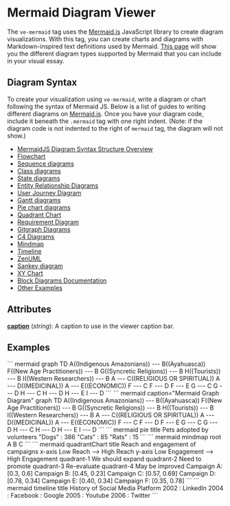 # Mermaid Diagram Viewer

<style> 
    .markdown-section h2 ~ p > strong > a { color: crimson; font-size: 110%; text-decoration: none; }
    .markdown-section table { 
        margin-left:3rem; 
        width: calc(100% - 6rem); 
        border:1px solid #555;
    }
    .markdown-section td, .markdown-section th {
        border:1px solid #555;
        padding: 8px;
        line-height: 1.2;
    }
    .markdown-section th {
        background-color:#E2F0F7;
        font-weight:bold !important;
        text-align:center !important;
    }
</style>

The `ve-mermaid` tag uses the [Mermaid.js](https://mermaid.js.org/) JavaScript library to create diagram visualizations. With this tag, you can create charts and diagrams with Markdown-inspired text definitions used by Mermaid. [This page](https://mermaid.js.org/intro/#diagram-types) will show you the different diagram types supported by Mermaid that you can include in your visual essay.

## Diagram Syntax

To create your visualization using `ve-mermaid`, write a diagram or chart following the syntax of Mermaid JS. Below is a list of guides to writing different diagrams on  [Mermaid.js](https://mermaid.js.org/). Once you have your diagram code, include it beneath the `.mermaid` tag with one right indent. (Note: if the diagram code is not indented to the right of  `mermaid` tag, the diagram will not show.) 

- [MermaidJS Diagram Syntax Structure Overview](https://mermaid.js.org/intro/n00b-syntaxReference.html)
- [Flowchart](https://mermaid.js.org/syntax/)
- [Sequence diagrams](https://mermaid.js.org/syntax/sequenceDiagram.html)
- [Class diagrams](https://mermaid.js.org/syntax/classDiagram.html)
- [State diagrams](https://mermaid.js.org/syntax/stateDiagram.html)
- [Entity Relationship Diagrams](https://mermaid.js.org/syntax/entityRelationshipDiagram.html)
- [User Journey Diagram](https://mermaid.js.org/syntax/userJourney.html)
- [Gantt diagrams](https://mermaid.js.org/syntax/gantt.html)
- [Pie chart diagrams](https://mermaid.js.org/syntax/pie.html)
- [Quadrant Chart](https://mermaid.js.org/syntax/quadrantChart.html)
- [Requirement Diagram](https://mermaid.js.org/syntax/requirementDiagram.html)
- [Gitgraph Diagrams](https://mermaid.js.org/syntax/gitgraph.html)
- [C4 Diagrams](https://mermaid.js.org/syntax/c4.html)
- [Mindmap](https://mermaid.js.org/syntax/mindmap.html)
- [Timeline](https://mermaid.js.org/syntax/timeline.html)
- [ZenUML](https://mermaid.js.org/syntax/zenuml.html)
- [Sankey diagram](https://mermaid.js.org/syntax/sankey.html)
- [XY Chart](https://mermaid.js.org/syntax/xyChart.html)
- [Block Diagrams Documentation](https://mermaid.js.org/syntax/block.html)
- [Other Examples](https://mermaid.js.org/syntax/examples.html)

## Attributes

**[caption](#examples)** (_string_):  A caption to use in the viewer caption bar.

## Examples

<ve-snippet collapsible label="Basic Mermaid diagram">
```
mermaid
graph TD
    A((Indigenous Amazonians)) --- B((Ayahuasca))
    F((New Age Practitioners)) --- B
    G((Syncretic Religions)) --- B
    H((Tourists)) --- B
    I((Western Researchers)) --- B
    A --- C((RELIGIOUS OR SPIRITUAL))
    A --- D((MEDICINAL))
    A --- E((ECONOMIC))
    F --- C
    F --- D
    F --- E
    G --- C
    G --- D
    H --- C
    H --- D
    H --- E
    I --- D
```
</ve-snippet>

<ve-snippet collapsible label="Basic Mermaid diagram with caption">
```
mermaid caption="Mermaid Graph Diagram"
graph TD
    A((Indigenous Amazonians)) --- B((Ayahuasca))
    F((New Age Practitioners)) --- B
    G((Syncretic Religions)) --- B
    H((Tourists)) --- B
    I((Western Researchers)) --- B
    A --- C((RELIGIOUS OR SPIRITUAL))
    A --- D((MEDICINAL))
    A --- E((ECONOMIC))
    F --- C
    F --- D
    F --- E
    G --- C
    G --- D
    H --- C
    H --- D
    H --- E
    I --- D
```
</ve-snippet>

<ve-snippet collapsible label="Pie Chart">
```
mermaid
pie title Pets adopted by volunteers
    "Dogs" : 386
    "Cats" : 85
    "Rats" : 15
```
</ve-snippet>

<ve-snippet collapsible label="Mind Map">
```
mermaid
mindmap
root
  A
    B
    C
```
</ve-snippet>

<ve-snippet collapsible label="Quadrant Chart">
```
mermaid
quadrantChart
  title Reach and engagement of campaigns
  x-axis Low Reach --> High Reach
  y-axis Low Engagement --> High Engagement
  quadrant-1 We should expand
  quadrant-2 Need to promote
  quadrant-3 Re-evaluate
  quadrant-4 May be improved
  Campaign A: [0.3, 0.6]
  Campaign B: [0.45, 0.23]
  Campaign C: [0.57, 0.69]
  Campaign D: [0.78, 0.34]
  Campaign E: [0.40, 0.34]
  Campaign F: [0.35, 0.78]
 ```
</ve-snippet>

<ve-snippet collapsible label="Timeline">
```
mermaid
timeline
    title History of Social Media Platform
    2002 : LinkedIn
    2004 : Facebook
         : Google
    2005 : Youtube
    2006 : Twitter 
```
</ve-snippet>
